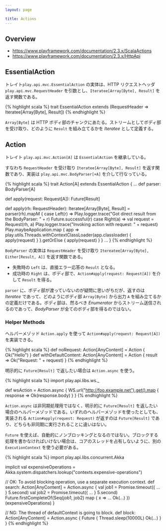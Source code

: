 ```yaml
---
layout: page

title: Actions
---
```


## Overview

* https://www.playframework.com/documentation/2.3.x/ScalaActions
* https://www.playframework.com/documentation/2.3.x/HttpApi

## EssentialAction

トレイト`play.api.mvc.EssentialAction` の実体は、HTTP リクエストヘッダ `play.api.mvc.RequestHeader` を引数とし、`Iteratee[Array[Byte], Result]` を返す関数である。

{% highlight scala %}
trait EssentialAction extends (RequestHeader => Iteratee[Array[Byte], Result])
{% endhighlight %}

`Array[Byte]` は HTTP ボディ部のチャンクにあたる。ストリームとしてボディ部を受け取り、どのように `Result` を組み立てるかを _Iteratee_ として定義する。

## Action

トレイト `play.api.mvc.Action[A]` は `EssentialAction` を継承している。

すなわち `RequestHeader` を受け取り `Iteratee[Array[Byte], Result]` を返す関数であり、実装は `play.api.mvc.BodyParser[+A]` を介して行なっている。

{% highlight scala %}
trait Action[A] extends EssentialAction {
  ...
  def parser: BodyParser[A]

  def apply(request: Request[A]): Future[Result]

  def apply(rh: RequestHeader): Iteratee[Array[Byte], Result] = parser(rh).mapM {
    case Left(r) =>
      Play.logger.trace("Got direct result from the BodyParser: " + r)
      Future.successful(r)
    case Right(a) =>
      val request = Request(rh, a)
      Play.logger.trace("Invoking action with request: " + request)
      Play.maybeApplication.map { app =>
        play.utils.Threads.withContextClassLoader(app.classloader) {
          apply(request)
        }
      }.getOrElse {
        apply(request)
      }
  }
  ...
}
{% endhighlight %}

`BodyParser` の実体は `RequestHeader` を受け取り `Itereatee[Array[Byte], Either[Result, A]]` を返す関数である。

* 失敗時の `Left` は、直接エラー応答の `Result` となる。
* 成功時の `Right` は、ボディ部で、`Action#apply(request: Request[A])` を介して `Result` を得る。

`parser` に、ボディ部が渡っていないのが疑問に思いがちだが、返すのは _Iteratee_ であって、どのようにボディ部 `Array[Byte]` から出力 `A` を組み立てるかの定義だけである。ボディ部は、然るべき _Enumerator_ からストリーム送信されるのであって、_BodyParser_  が全てのボディ部を得るのではない。

### Helper Methods

ヘルパーメゾッド `Action.apply` を使って `Action#apply(request: Request[A])` を実装できる。

{% highlight scala %}
def noRequest: Action[AnyContent] = Action {
  Ok("Hello")
}
def withDefaultContent: Action[AnyContent] = Action { result =>
  Ok("Request: " + request)
}
{% endhighlight %}

明示的に `Future[Result]` で返したい場合は `Action.async` を使う。

{% highlight scala %}
import play.api.libs.ws._

def wsAction = Action.async {
  WS.url("http://foo.example.net").get().map { response =>
    Ok(response.body)
  }
}
{% endhighlight %}

`Action.async` は非同期処理用ではなく、明示的に `Future[Result]` を返したい場合のヘルパーメゾッドである。いずれのヘルパーメゾッドを使ったとしても、実装される `Action#apply(request: Request)` が返すのは `Future[Result]` であり、どちらも非同期に実行されることに違いはない。

`Future` を使えば、自動的にノンブロッキングとなるのではない。ブロックする処理を書かなければいけない場合は、コアのスレッドを占有しないように、別の `ExecutionContext` を使う必要がある。

{% highlight scala %}
import play.api.libs.concurrent.Akka

implicit val expensiveOperations =
  Akka.system.dispatchers.lookup("contexts.expensive-operations")

// OK: To avoid blocking operation, use a separate execution context.
def search: Action[AnyContent] = Action.async {
  val job1 = Promise.timeout({ ... } 5.second)
  val job2 = Promise.timeout({ ... } 5.second)
  Future.firstCompleteOf(Seq(job1, job2) map { x =>
    ...
    Ok(...)
  }) (expensiveOperations)
}

// NG: The thread of defaultContext is going to block.
def block: Action[AnyContent] = Action.async {
  Future {
    Thread.sleep(10000L)
    Ok(...)
  }
}
{% endhighlight %}

